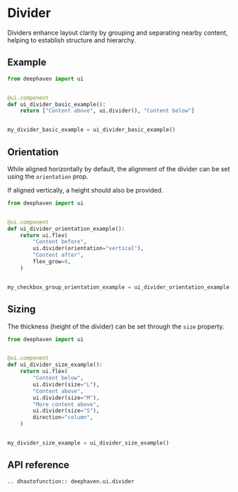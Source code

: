 # Divider

Dividers enhance layout clarity by grouping and separating nearby content, helping to establish structure and hierarchy.

## Example

```python
from deephaven import ui


@ui.component
def ui_divider_basic_example():
    return ["Content above", ui.divider(), "Content below"]


my_divider_basic_example = ui_divider_basic_example()
```

## Orientation

While aligned horizontally by default, the alignment of the divider can be set using the `orientation` prop.

If aligned vertically, a height should also be provided.

```python
from deephaven import ui


@ui.component
def ui_divider_orientation_example():
    return ui.flex(
        "Content before",
        ui.divider(orientation="vertical"),
        "Content after",
        flex_grow=0,
    )


my_checkbox_group_orientation_example = ui_divider_orientation_example()
```

## Sizing

The thickness (height of the divider) can be set through the `size` property.

```python
from deephaven import ui


@ui.component
def ui_divider_size_example():
    return ui.flex(
        "Content below",
        ui.divider(size="L"),
        "Content above",
        ui.divider(size="M"),
        "More content above",
        ui.divider(size="S"),
        direction="column",
    )


my_divider_size_example = ui_divider_size_example()
```

## API reference

```{eval-rst}
.. dhautofunction:: deephaven.ui.divider
```
